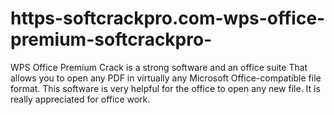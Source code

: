 # https-softcrackpro.com-wps-office-premium-softcrackpro-
WPS Office Premium Crack is a strong software and an office suite That allows you to open any PDF in virtually any Microsoft Office-compatible file format. This software is very helpful for the office to open any new file. It is really appreciated for office work. 
